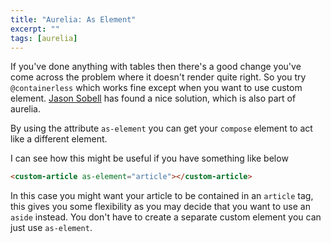 ```yaml
---
title: "Aurelia: As Element"
excerpt: ""
tags: [aurelia]
---
```


If you've done anything with tables then there's a good change you've come across the problem where it doesn't render quite right. So you try `@containerless` which works fine except when you want to use custom element. [Jason Sobell](http://www.sobell.net/dynamically-adding-row-templates-to-a-table-in-aurelia/) has found a nice solution, which is also part of aurelia.

By using the attribute `as-element` you can get your `compose` element to act like a different element.

I can see how this might be useful if you have something like below

```html
<custom-article as-element="article"></custom-article>
```

In this case you might want your article to be contained in an `article` tag, this gives you some flexibility as you may decide that you want to use an `aside` instead. You don't have to create a separate custom element you can just use `as-element`.
